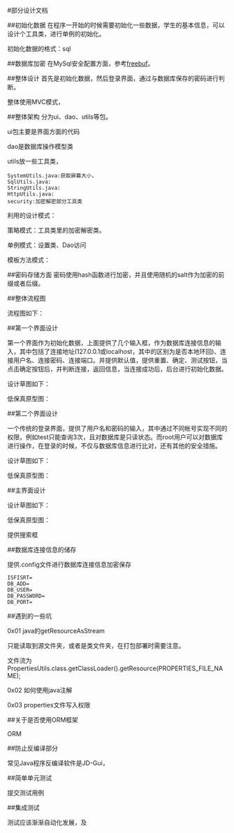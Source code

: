 #部分设计文档

##初始化数据
在程序一开始的时候需要初始化一些数据，学生的基本信息，可以设计个工具类，进行单例的初始化。

初始化数据的格式：sql

##数据库加密
在MySql安全配置方面，参考[freebuf](http://www.freebuf.com/articles/database/36777.html)。

##整体设计
首先是初始化数据，然后登录界面，通过与数据库保存的密码进行判断。

整体使用MVC模式，

##整体架构
分为ui、dao、utils等包。

ui包主要是界面方面的代码

dao是数据库操作模型类

utils放一些工具类，

	SystemUtils.java:获取屏幕大小，
	SqlUtils.java:
	StringUtils.java:
	HttpUtils.java:
	security:加密解密部分工具类

利用的设计模式：

策略模式：工具类里的加密解密类。

单例模式：设置类、Dao访问

模板方法模式：

##密码存储方面
密码使用hash函数进行加密，并且使用随机的salt作为加密的前缀或者后缀。

##整体流程图

流程图如下：

##第一个界面设计

第一个界面作为初始化数据，上面提供了几个输入框，作为数据库连接信息的输入，其中包括了连接地址(127.0.0.1或localhost，其中的区别为是否本地环回)、连接用户名、连接密码、连接端口。并提供默认值，提供重置、确定、测试按钮，当点击确定按钮后，并判断连接，返回信息，当连接成功后，后台进行初始化数据。

设计草图如下：

低保真原型图：

##第二个界面设计

一个传统的登录界面，提供了用户名和密码的输入，其中通过不同帐号实现不同的权限，例如test只能查询3次，且对数据库是只读状态。而root用户可以对数据库进行操作，在登录的时候，不仅与数据库信息进行比对，还有其他的安全措施。

设计草图如下：

低保真原型图：

##主界面设计

设计草图如下：

低保真原型图：

提供搜索框

##数据库连接信息的储存

提供.config文件进行数据库连接信息加密保存

	ISFISRT=
	DB_ADD=
	DB_USER=
	DB_PASSWORD=
	DB_PORT=

##遇到的一些坑

0x01 java的getResourceAsStream

只能读取到源文件夹，或者是类文件夹，在打包部署时需要注意。

文件流为PropertiesUtils.class.getClassLoader().getResource(PROPERTIES_FILE_NAME);

0x02 如何使用java注解

0x03 properties文件写入权限



##关于是否使用ORM框架

ORM

##防止反编译部分

常见Java程序反编译软件是JD-Gui，

##简单单元测试

提交测试用例

##集成测试

测试应该渐渐自动化发展，及